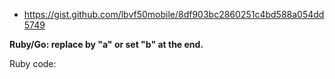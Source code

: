 - https://gist.github.com/lbvf50mobile/8df903bc2860251c4bd588a054dd5749

**Ruby/Go: replace by "a" or set "b" at the end.**

Ruby code:
```Ruby
```
